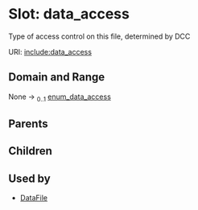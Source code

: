 
# Slot: data_access


Type of access control on this file, determined by DCC

URI: [include:data_access](https://w3id.org/include/data_access)


## Domain and Range

None &#8594;  <sub>0..1</sub> [enum_data_access](enum_data_access.md)

## Parents


## Children


## Used by

 * [DataFile](DataFile.md)
